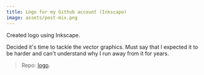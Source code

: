 ```yaml
---
title: Logo for my Github account (Inkscape)
image: assets/post-mix.png
---
```


Created logo using Inkscape.

Decided it's time to tackle the vector graphics. Must say that I expected it to be harder and can't understand why I run away from it for years.

> Repo: [logo](https://github.com/inesucrvenom/small-projects/logo/).
